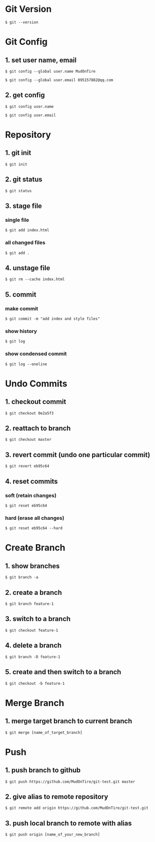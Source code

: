# Git Version

```
$ git --version
```

# Git Config

## 1. set user name, email

```
$ git config --global user.name MudOnTire

$ git config --global user.email 895157882@qq.com
```

## 2. get config

```
$ git config user.name

$ git config user.email
```

# Repository

## 1. git init

```
$ git init
```

## 2. git status

```
$ git status
```

## 3. stage file

### single file
```
$ git add index.html 
```

### all changed files
```
$ git add .
```

## 4. unstage file

```
$ git rm --cache index.html
```

## 5. commit

### make commit

```
$ git commit -m "add index and style files"
```

### show history

```
$ git log
```

### show condensed commit

```
$ git log --oneline
```

# Undo Commits

## 1. checkout commit

```
$ git checkout 0e2a5f3
```

## 2. reattach to branch

```
$ git checkout master
```

## 3. revert commit (undo one particular commit)

```
$ git revert eb95c64
```

## 4. reset commits

### soft (retain changes)

```
$ git reset eb95c64
```

### hard (erase all changes)

```
$ git reset eb95c64 --hard
```

# Create Branch

## 1. show branches

```
$ git branch -a
```

## 2. create a branch

```
$ git branch feature-1
```

## 3. switch to a branch

```
$ git checkout feature-1
```

## 4. delete a branch

```
$ git branch -D feature-1
```

## 5. create and then switch to a branch 

```
$ git checkout -b feature-1
```

# Merge Branch

## 1. merge target branch to current branch

```
$ git merge [name_of_target_branch]
```

# Push

## 1. push branch to github

```
$ git push https://github.com/MudOnTire/git-test.git master
```

## 2. give alias to remote repository

```
$ git remote add origin https://github.com/MudOnTire/git-test.git
```

## 3. push local branch to remote with alias

```
$ git push origin [name_of_your_new_branch]
```





